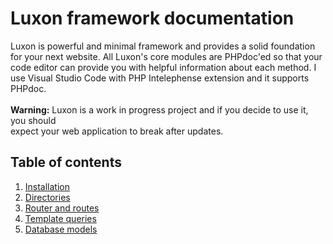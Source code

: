 # Luxon framework documentation
Luxon is powerful and minimal framework and provides a solid foundation for your next website. 
All Luxon's core modules are PHPdoc'ed so that your code editor can provide you with helpful information about each method. 
I use Visual Studio Code with PHP Intelephense extension and it supports PHPdoc.\
\
**Warning:** Luxon is a work in progress project and if you decide to use it, you should\
expect your web application to break after updates.

## Table of contents
1. [Installation](docs/1-installation.md)
2. [Directories](docs/2-directories.md)
3. [Router and routes](docs/3-router-and-routes.md)
4. [Template queries](docs/4-template-queries.md)
5. [Database models](docs/5-database-models.md)